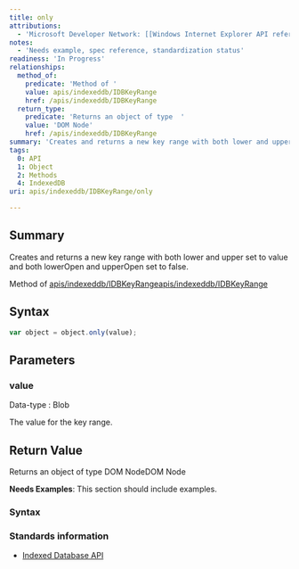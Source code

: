 ```yaml
---
title: only
attributions:
  - 'Microsoft Developer Network: [[Windows Internet Explorer API reference](http://msdn.microsoft.com/en-us/library/ie/hh828809%28v=vs.85%29.aspx) Article]'
notes:
  - 'Needs example, spec reference, standardization status'
readiness: 'In Progress'
relationships:
  method_of:
    predicate: 'Method of '
    value: apis/indexeddb/IDBKeyRange
    href: /apis/indexeddb/IDBKeyRange
  return_type:
    predicate: 'Returns an object of type  '
    value: 'DOM Node'
    href: /apis/indexeddb/IDBKeyRange
summary: 'Creates and returns a new key range with both lower and upper set to value and both lowerOpen and upperOpen set to false.'
tags:
  0: API
  1: Object
  2: Methods
  4: IndexedDB
uri: apis/indexeddb/IDBKeyRange/only

---
```

## Summary

Creates and returns a new key range with both lower and upper set to value and both lowerOpen and upperOpen set to false.

Method of [apis/indexeddb/IDBKeyRange](/apis/indexeddb/IDBKeyRange)[apis/indexeddb/IDBKeyRange](/apis/indexeddb/IDBKeyRange)

## Syntax

``` js
var object = object.only(value);
```

## Parameters

### value

 Data-type
:   Blob

 The value for the key range.

## Return Value

Returns an object of type DOM NodeDOM Node

**Needs Examples**: This section should include examples.

### Syntax

### Standards information

-   [Indexed Database API](http://go.microsoft.com/fwlink/p/?LinkId=224519)

